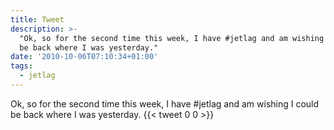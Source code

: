 ```yaml
---
title: Tweet
description: >-
  "Ok, so for the second time this week, I have #jetlag and am wishing I could
  be back where I was yesterday."
date: '2010-10-06T07:10:34+01:00'
tags:
  - jetlag
---
```

Ok, so for the second time this week, I have #jetlag and am wishing I could be back where I was yesterday.
      {{< tweet 0 0 >}}
    
